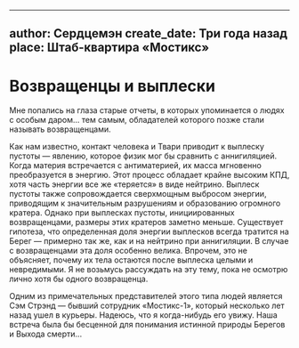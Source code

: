 
---
author: Сердцемэн
create_date: Три года назад
place: Штаб-квартира «Мостикс»
---

# Возвращенцы и выплески


Мне попались на глаза старые отчеты, в которых упоминается о людях с особым даром... тем самым, обладателей которого позже стали называть возвращенцами.


Как нам известно, контакт человека и Твари приводит к выплеску пустоты — явлению, которое физик мог бы сравнить с аннигиляцией. Когда материя встречается с антиматерией, их масса мгновенно преобразуется в энергию. Этот процесс обладает крайне высоким КПД, хотя часть энергии все же «теряется» в виде нейтрино. Выплеск пустоты также сопровождается сверхмощным выбросом энергии, приводящим к значительным разрушениям и образованию огромного кратера. Однако при выплесках пустоты, инициированных возвращенцами, размеры этих кратеров заметно меньше. Существует гипотеза, что определенная доля энергии выплесков всегда тратится на Берег — примерно так же, как и на нейтрино при аннигиляции. В случае с возвращенцами эта доля особенно велика. Впрочем, это не объясняет, почему их тела остаются после выплеска целыми и невредимыми. Я не возьмусь рассуждать на эту тему, пока не осмотрю лично хотя бы одного возвращенца.


Одним из примечательных представителей этого типа людей является Сэм Стрэнд — бывший сотрудник «Мостикс-1», который несколько лет назад ушел в курьеры. Надеюсь, что я когда-нибудь его увижу. Наша встреча была бы бесценной для понимания истинной природы Берегов и Выхода смерти...




